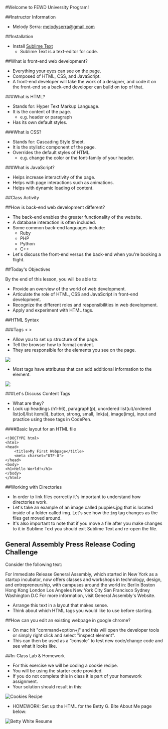 #Welcome to FEWD University Program!

##Instructor Information
- Melody Serra: melodyserra@gmail.com

##Installation
- Install [Sublime Text](http://www.sublimetext.com/)
	- Sublime Text is a text-editor for code.  


##What is front-end web development?
- Everything your eyes can see on the page. 
- Composed of HTML, CSS, and JavaScript.
- A front-end developer will take the work of a designer, and code it on the front-end so a back-end developer can build on top of that. 

###What is HTML? 
- Stands for: Hyper Text Markup Language.
- It is the content of the page. 
	- e.g. header or paragraph
- Has its own default styles. 

###What is CSS?
- Stands for: Cascading Style Sheet. 
- It is the stylistic component of the page. 
- Overrides the default styles of HTML. 
	- e.g. change the color or the font-family of your header.

###What is JavaScript?
- Helps increase interactivity of the page. 
- Helps with page interactions such as animations. 
- Helps with dynamic loading of content. 

##Class Activity

##How is back-end web development different?
- The back-end enables the greater functionality of the website. 
- A database interaction is often included. 
- Some common back-end languages include:
	- Ruby
	- PHP
	- Python
	- C++
- Let's discuss the front-end versus the back-end when you're booking a flight.  


##Today's Objectives

By the end of this lesson, you will be able to:

- Provide an overview of the world of web development. 
- Articulate the role of HTML, CSS and JavaScript in front-end development.
- Recognize the different roles and responsibilities in web development.
- Apply and experiment with HTML tags.

##HTML Syntax

###Tags < >
- Allow you to set up structure of the page. 
- Tell the browser how to format content. 
- They are responsible for the elements you see on the page. 


![](img/tags.png)

- Most tags have attributes that can add additional information to the element.

![](img/tags_attributes.png)

###Let's Discuss Content Tags

- What are they?
- Look up headings (h1-h6), paragraph(p), unordered list(ul)/ordered list(ol)/list item(li), button, strong, small, link(a), image(img), input and practice using these tags in CodePen. 


####Basic layout for an HTML file

```
<!DOCTYPE html>
<html>
<head>
	<title>My First Webpage</title>
	<meta charset="UTF-8">
</head>
<body>
<h1>Hello World!</h1>
</body>
</html>

```
##Working with Directories
- In order to link files correctly it's important to understand how directories work.
- Let's take an example of an image called puppies.jpg that is located inside of a folder called img. Let's see how the `img` tag changes as the files get moved around.
- It's also important to note that if you move a file after you make changes to it in Sublime Text you should exit Sublime Text and re-open the file.

## General Assembly Press Release Coding Challenge

Consider the following text:

For Immediate Release General Assembly, which started in New York as a startup incubator, now offers classes and workshops in technology, design, and entrepreneurship, with campuses around the world in: Berlin Boston Hong Kong London Los Angeles New York City San Francisco Sydney Washington D.C For more information, visit General Assembly's Website.

- Arrange this text in a layout that makes sense. 
- Think about which HTML tags you would like to use before starting. 



##How can you edit an existing webpage in google chrome?
- On mac hit "command+option+j" and this will open the developer tools or simply right click and select "inspect element". 
- This can then be used as a “console” to test new code/change code and see what it looks like. 



##In-Class Lab & Homework
- For this exercise we will be coding a cookie recipe. 
- You will be using the starter code provided. 
- If you do not complete this in class it is part of your homework assignment. 
- Your solution should result in this:

![Cookies Recipe](img/cookies.png)

- HOMEWORK: Set up the HTML for the Betty G. Bite About Me page below:

![Betty White Resume](img/WendyBite_AboutMe.png)




